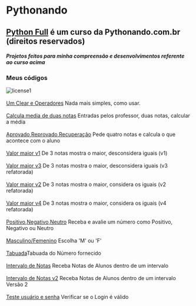 # Pythonando 
## [Python Full](https://pythonando.com.br) é um curso da Pythonando.com.br (direitos reservados)
##### Projetos feitos para minha compreensão e desenvolvimentos referente ao curso acima
### Meus códigos

![license1](https://img.shields.io/static/v1?label=License&message=MIT&color=orange)
<br><br>[Um Clear e Operadores](introducao-py/clear_e_operadores.py) Nada mais simples, como usar.
<br><br>[Calcula media de duas notas](introducao-py/ex-05_media.py) Entradas pelos professor, duas notas, calcular a média
<br><br>[Aprovado,Reprovado,Recuperação](introducao-py/ex-09_media_aluno.py) Pede quatro notas e calcula o que acontece com o aluno
<br><br>[Valor maior v1](introducao-py/ex-10_maior.py) De 3 notas mostra o maior, desconsidera iguais (v1)
<br><br>[Valor maior v3](introducao-py/ex-10_maior_refat.py) De 3 notas mostra o maior, desconsidera iguais (v3 refatorada)
<br><br>[Valor maior v2](introducao-py/ex-10_maior_igual.py) De 3 notas mostra o maior, considera os iguais (v2 refatorada)
<br><br>[Valor maior v4](introducao-py/ex-10_maior_iguais_refat.py) De 3 notas mostra o maior, considera os iguais (v4 refatorada)
<br><br>[Positivo,Negativo,Neutro](introducao-py/ex-11_positivo_negativo.py) Receba e avalie um número como Positivo, Negativo ou Neutro
<br><br>[Masculino/Femenino](introducao-py/ex-12_masc_fem.py) Escolha 'M' ou 'F'
<br><br>[Tabuada](introducao-py/ex-15_tabuada.py)Tabuada do Número fornecido
<br><br>[Intervalo de Notas](introducao-py/ex-16_intervalo_nota.py) Receba Notas de Alunos dentro de um intervalo
<br><br>[Intervalo de Notas v2](introducao-py/ex-16_intervalo_nota_v2.py) Receba Notas de Alunos dentro de um intervalo Versão 2
<br><br>[Teste usuário e senha](introducao-py/ex-17_user_pass.py) Verificar se o Login é válido
<br><br>
